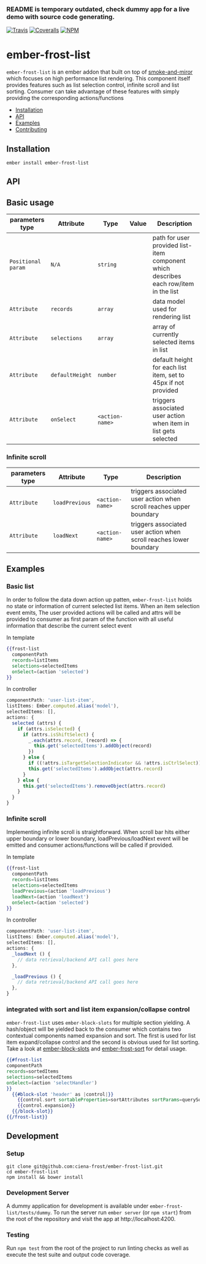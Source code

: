 ###  README is temporary outdated, check dummy app for a live demo with source code generating. 

[ci-img]: https://travis-ci.org/ciena-frost/ember-frost-list.svg "Build Status"
[ci-url]: https://travis-ci.org/ciena-frost/ember-frost-list
 
[cov-img]: https://coveralls.io/repos/github/ciena-frost/ember-frost-list/badge.svg?branch=master "Code Coverage"
[cov-url]: https://coveralls.io/github/ciena-frost/ember-frost-list
 
[npm-img]: https://img.shields.io/npm/v/ember-frost-list.svg "NPM Version"
[npm-url]: https://www.npmjs.com/package/ember-frost-list

[![Travis][ci-img]][ci-url] [![Coveralls][cov-img]][cov-url] [![NPM][npm-img]][npm-url]
 
# ember-frost-list
`ember-frost-list` is an ember addon that built on top of [smoke-and-miror](https://github.com/runspired/smoke-and-mirrors) which focuses on high performance list rendering. This component itself provides features such as list selection control, infinite scroll and list sorting. Consumer can take advantage of these features with simply providing the corresponding actions/functions 
 
 * [Installation](#Installation)
 * [API](#API)
 * [Examples](#Examples)
 * [Contributing](#Contributing)

## Installation
```
ember install ember-frost-list
```

## API

## Basic usage
| parameters type | Attribute | Type | Value | Description |
|---------| --------- | ---- | ----- | ----------- |
| `Positional param` | `N/A` | `string` | | path for user provided list-item component which describes each row/item in the list|
| `Attribute` | `records` | `array` | | data model used for rendering list |
| `Attribute` | `selections` | `array` | | array of currently selected items in list |
| `Attribute` | `defaultHeight` | `number` | | default height for each list item, set to 45px if not provided |
| `Attribute` | `onSelect` | `<action-name>` | | triggers associated user action when item in list gets selected |

### Infinite scroll
| parameters type | Attribute | Type | Description |
|---------| --------- | ---- | ----------- |
| `Attribute` | `loadPrevious` | `<action-name>` | triggers associated user action when scroll reaches upper boundary |
| `Attribute` | `loadNext` | `<action-name>` | triggers associated user action when scroll reaches lower boundary |

## Examples
### Basic list
In order to follow the data down action up patten, `ember-frost-list` holds no state or information of current selected list items. When an item selection event emits, The user provided actions will be called and attrs will be provided to consumer as first param of the function with all useful information that describe the current select event

In template
```handlebars
{{frost-list
  componentPath
  records=listItems
  selections=selectedItems
  onSelect=(action 'selected')
}}
```
In controller
```javascript
componentPath: 'user-list-item',
listItems: Ember.computed.alias('model'),
selectedItems: [],
actions: {
  selected (attrs) {
    if (attrs.isSelected) {
      if (attrs.isShiftSelect) {
        _.each(attrs.record, (record) => {
          this.get('selectedItems').addObject(record)
        })
      } else {
        if ((!attrs.isTargetSelectionIndicator && !attrs.isCtrlSelect)) this.set('selectedItems', [])
        this.get('selectedItems').addObject(attrs.record)
      }
    } else {
      this.get('selectedItems').removeObject(attrs.record)
    }
  }
}
```

### Infinite scroll
Implementing infinite scroll is straightforward. When scroll bar hits either upper boundary or lower boundary, loadPrevious/loadNext event will be emitted and consumer actions/functions will be called if provided.

In template
```handlebars
{{frost-list
  componentPath
  records=listItems
  selections=selectedItems
  loadPrevious=(action 'loadPrevious')
  loadNext=(action 'loadNext')
  onSelect=(action 'selected')
}}
```
In controller
```javascript
componentPath: 'user-list-item',
listItems: Ember.computed.alias('model'),
selectedItems: [],
actions: {
  _loadNext () {
    // data retrieval/backend API call goes here
  },

  _loadPrevious () {
    // data retrieval/backend API call goes here
  },
}
```

### integrated with sort and list item expansion/collapse control
`ember-frost-list` uses `ember-block-slots` for multiple section yielding. A hash/object will be yielded back to the consumer which contains two contextual components named expansion and sort. The first is used for list item expand/collapse control and the second is obvious used for list sorting. Take a look at [ember-block-slots](https://github.com/ciena-blueplanet/ember-block-slots) and [ember-frost-sort](https://github.com/ciena-frost/ember-frost-sort) for detail usage.
```handlebars
{{#frost-list
componentPath
records=sortedItems
selections=selectedItems
onSelect=(action 'selectHandler')
}}
  {{#block-slot 'header' as |control|}}
    {{control.sort sortableProperties=sortAttributes sortParams=querySortOrder onChange=(action 'sortHandler')}}
    {{control.expansion}}
  {{/block-slot}}
{{/frost-list}}
```

## Development
### Setup
```
git clone git@github.com:ciena-frost/ember-frost-list.git
cd ember-frost-list
npm install && bower install
```

### Development Server
A dummy application for development is available under `ember-frost-list/tests/dummy`.
To run the server run `ember server` (or `npm start`) from the root of the repository and
visit the app at http://localhost:4200.

### Testing
Run `npm test` from the root of the project to run linting checks as well as execute the test suite
and output code coverage.

